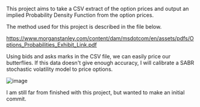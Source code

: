 This project aims to take a CSV extract of the option prices and output an implied Probability Density Function from the option prices.

The method used for this project is described in the file below. 

https://www.morganstanley.com/content/dam/msdotcom/en/assets/pdfs/Options_Probabilities_Exhibit_Link.pdf

Using bids and asks marks in the CSV file, we can easily price our butterflies. If this data doesn't give enough accuracy, I will calibrate a SABR stochastic volatility model to price options.

![image](https://github.com/1leolem1/Implied-PDF-from-crypto-option-prices/assets/58358116/9b98c48e-cc81-4e75-a36c-3503838edf24)


I am still far from finished with this project, but wanted to make an initial commit.
